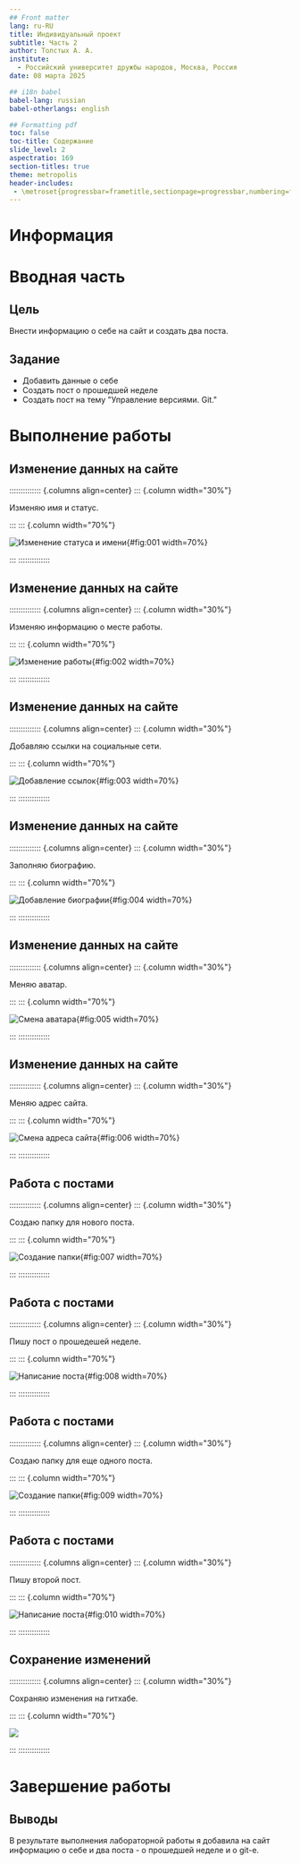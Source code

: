```yaml
---
## Front matter
lang: ru-RU
title: Индивидуальный проект
subtitle: Часть 2
author: Толстых А. А.
institute:
  - Российский университет дружбы народов, Москва, Россия
date: 08 марта 2025

## i18n babel
babel-lang: russian
babel-otherlangs: english

## Formatting pdf
toc: false
toc-title: Содержание
slide_level: 2
aspectratio: 169
section-titles: true
theme: metropolis
header-includes:
 - \metroset{progressbar=frametitle,sectionpage=progressbar,numbering=fraction}
---
```


# Информация

# Вводная часть

## Цель

Внести информацию о себе на сайт и создать два поста.

## Задание

- Добавить данные о себе
- Создать пост о прошедшей неделе
- Создать пост на тему "Управление версиями. Git."

# Выполнение работы

## Изменение данных на сайте

:::::::::::::: {.columns align=center}
::: {.column width="30%"}

Изменяю имя и статус.

:::
::: {.column width="70%"}

![Изменение статуса и имени](image/1.jpg){#fig:001 width=70%}

:::
::::::::::::::

## Изменение данных на сайте

:::::::::::::: {.columns align=center}
::: {.column width="30%"}

Изменяю информацию о месте работы.

:::
::: {.column width="70%"}

![Изменение работы](image/2.jpg){#fig:002 width=70%}

:::
::::::::::::::

## Изменение данных на сайте

:::::::::::::: {.columns align=center}
::: {.column width="30%"}

Добавляю ссылки на социальные сети.

:::
::: {.column width="70%"}

![Добавление ссылок](image/3.jpg){#fig:003 width=70%}

:::
::::::::::::::

## Изменение данных на сайте

:::::::::::::: {.columns align=center}
::: {.column width="30%"}

Заполняю биографию.

:::
::: {.column width="70%"}

![Добавление биографии](image/4.jpg){#fig:004 width=70%}

:::
::::::::::::::

## Изменение данных на сайте

:::::::::::::: {.columns align=center}
::: {.column width="30%"}

Меняю аватар.

:::
::: {.column width="70%"}

![Смена аватара](image/5.jpg){#fig:005 width=70%}

:::
::::::::::::::

## Изменение данных на сайте

:::::::::::::: {.columns align=center}
::: {.column width="30%"}

Меняю адрес сайта.

:::
::: {.column width="70%"}

![Смена адреса сайта](image/6.jpg){#fig:006 width=70%}

:::
::::::::::::::

## Работа с постами

:::::::::::::: {.columns align=center}
::: {.column width="30%"}

Создаю папку для нового поста.

:::
::: {.column width="70%"}

![Создание папки](image/7.jpg){#fig:007 width=70%}

:::
::::::::::::::

## Работа с постами

:::::::::::::: {.columns align=center}
::: {.column width="30%"}

Пишу пост о прошедешей неделе.

:::
::: {.column width="70%"}

![Написание поста](image/8.jpg){#fig:008 width=70%}

:::
::::::::::::::

## Работа с постами

:::::::::::::: {.columns align=center}
::: {.column width="30%"}

Создаю папку для еще одного поста.

:::
::: {.column width="70%"}

![Создание папки](image/9.jpg){#fig:009 width=70%}

:::
::::::::::::::

## Работа с постами

:::::::::::::: {.columns align=center}
::: {.column width="30%"}

Пишу второй пост.

:::
::: {.column width="70%"}

![Написание поста](image/10.jpg){#fig:010 width=70%}

:::
::::::::::::::


## Сохранение изменений

:::::::::::::: {.columns align=center}
::: {.column width="30%"}

Сохраняю изменения на гитхабе.

:::
::: {.column width="70%"}

![](image/11.jpg)

:::
::::::::::::::

# Завершение работы

## Выводы

В результате выполнения лабораторной работы я добавила на сайт информацию о себе и два поста - о прошедшей неделе и о git-е.
